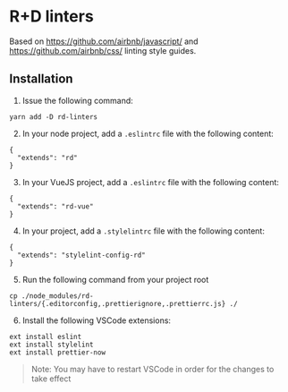 # R+D linters

Based on https://github.com/airbnb/javascript/ and https://github.com/airbnb/css/ linting style guides.

## Installation

1. Issue the following command:

```
yarn add -D rd-linters
```

2. In your node project, add a `.eslintrc` file with the following content:

```
{
  "extends": "rd"
}
```

3. In your VueJS project, add a `.eslintrc` file with the following content:

```
{
  "extends": "rd-vue"
}
```

4. In your project, add a `.stylelintrc` file with the following content:

```
{
  "extends": "stylelint-config-rd"
}
```

5. Run the following command from your project root

```
cp ./node_modules/rd-linters/{.editorconfig,.prettierignore,.prettierrc.js} ./
```

6. Install the following VSCode extensions:

```
ext install eslint
ext install stylelint
ext install prettier-now
```

> Note: You may have to restart VSCode in order for the changes to take effect
